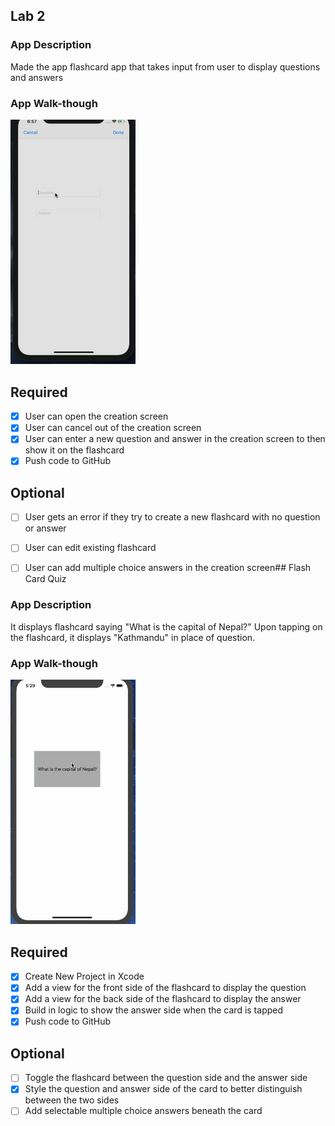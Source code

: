 
## Lab 2

### App Description
Made the app flashcard app that takes input from user to display questions and answers

### App Walk-though

<img src="https://github.com/pujan01/Flashcards/blob/master/AfterLab2.gif" width=200><br>


## Required
- [X] User can open the creation screen
- [X] User can cancel out of the creation screen
- [X] User can enter a new question and answer in the creation screen to then show it on the flashcard
- [X] Push code to GitHub
## Optional
- [ ] User gets an error if they try to create a new flashcard with no question or answer
- [ ] User can edit existing flashcard
- [ ] User can add multiple choice answers in the creation screen## Flash Card Quiz


### App Description
It displays flashcard saying "What is the capital of Nepal?"
Upon tapping on the flashcard, it displays "Kathmandu" in place of question. 

### App Walk-though
<img src="https://github.com/pujan01/Flashcards/blob/master/Basic%20iOS%20App%20Demo.gif" width=200><br>

## Required
- [X] Create New Project in Xcode
- [X] Add a view for the front side of the flashcard to display the question
- [X] Add a view for the back side of the flashcard to display the answer
- [X] Build in logic to show the answer side when the card is tapped
- [X] Push code to GitHub
## Optional
- [ ] Toggle the flashcard between the question side and the answer side
- [X] Style the question and answer side of the card to better distinguish between the two sides
- [ ] Add selectable multiple choice answers beneath the card
